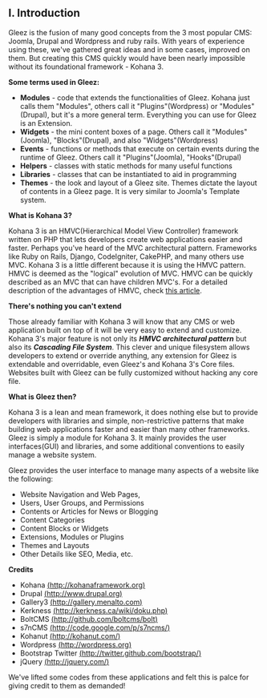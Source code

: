 I. Introduction
---------------

Gleez is the fusion of many good concepts from the 3 most popular CMS: Joomla, Drupal and Wordpress and ruby rails. 
With years of experience using these, we've gathered great ideas and in some cases, improved on them.
But creating this CMS quickly would have been nearly impossible without its foundational framework - Kohana 3.

**Some terms used in Gleez:**

* **Modules** - code that extends the functionalities of Gleez. Kohana just calls them "Modules", others call it "Plugins"(Wordpress) or "Modules"(Drupal), but it's a more general term. Everything you can use for Gleez is an Extension.
* **Widgets** - the mini content boxes of a page. Others call it "Modules"(Joomla), "Blocks"(Drupal), and also "Widgets"(Wordpress)
* **Events** - functions or methods that execute on certain events during the runtime of Gleez. Others call it "Plugins"(Joomla), "Hooks"(Drupal)
* **Helpers** - classes with static methods for many useful functions
* **Libraries** - classes that can be instantiated to aid in programming
* **Themes** - the look and layout of a Gleez site. Themes dictate the layout of contents in a Gleez page. It is very similar to Joomla's Template system.

**What is Kohana 3?**

Kohana 3 is an HMVC(Hierarchical Model View Controller) framework written on PHP that lets developers create web applications easier and faster. Perhaps you've heard of the MVC architectural pattern. 
Frameworks like Ruby on Rails, Django, CodeIgniter, CakePHP, and many others use MVC. Kohana 3 is a little different because it is using the HMVC pattern. 
HMVC is deemed as the "logical" evolution of MVC. HMVC can be quickly described as an MVC that can have children MVC's. For a detailed description of the advantages of HMVC,
check [this article](http://techportal.ibuildings.com/2010/02/22/scaling-web-applications-with-hmvc).

**There's nothing you can't extend**

Those already familiar with Kohana 3 will know that any CMS or web application built on top of it will be very easy to extend and customize. Kohana 3's major feature is not only its ***HMVC architectural pattern*** but also its ***Cascading File System***. 
This clever and unique filesystem allows developers to extend or override anything, any extension for Gleez is extendable and overridable, even Gleez's and Kohana 3's Core files. 
Websites built with Gleez can be fully customized without hacking any core file.

**What is Gleez then?**

Kohana 3 is a lean and mean framework, it does nothing else but to provide developers with libraries and simple, non-restrictive patterns that make building web applications faster and easier than many other frameworks.
Gleez is simply a module for Kohana 3. It mainly provides the user interfaces(GUI) and libraries, and some additional conventions to easily manage a website system. 

Gleez provides the user interface to manage many aspects of a website like the following:

* Website Navigation and Web Pages, 
* Users, User Groups, and Permissions
* Contents or Articles for News or Blogging
* Content Categories
* Content Blocks or Widgets
* Extensions, Modules or Plugins
* Themes and Layouts
* Other Details like SEO, Media, etc.

**Credits**

* Kohana    [(http://kohanaframework.org)](http://kohanaframework.org)
* Drupal    [(http://www.drupal.org)](http://www.drupal.org)
* Gallery3  [(http://gallery.menalto.com)](http://gallery.menalto.com)
* Kerkness  [(http://kerkness.ca/wiki/doku.php)](http://kerkness.ca/wiki/doku.php)
* BoltCMS   [(http://github.com/boltcms/bolt)](http://github.com/boltcms/bolt)
* s7nCMS    [(http://code.google.com/p/s7ncms/)](http://code.google.com/p/s7ncms/)
* Kohanut   [(http://kohanut.com/)](http://kohanut.com/)
* Wordpress [(http://wordpress.org)](http://wordpress.org)
* Bootstrap Twitter [(http://twitter.github.com/bootstrap/)](http://twitter.github.com/bootstrap/)
* jQuery [(http://jquery.com/)](http://jquery.com/)

We've lifted some codes from these applications and felt this is palce for giving credit to them as demanded!
